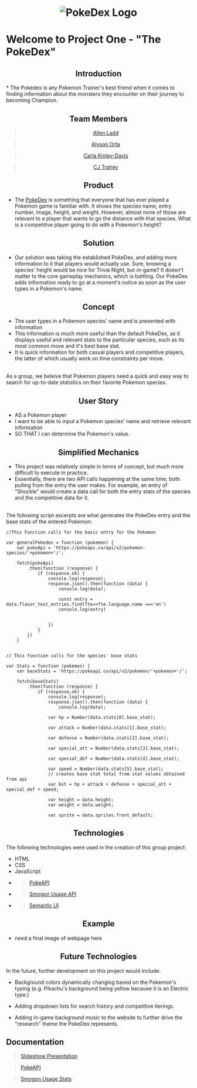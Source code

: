# <center><img src="https://cdn2.bulbagarden.net/upload/4/4b/Pok%C3%A9dex_logo.png" alt="PokeDex Logo" title="PokeDex">

# Welcome to Project One - "The PokeDex"


<center>

## Introduction

</center>
* The Pokedex is any Pokemon Trainer's best friend when it comes to finding information about the monsters they encounter on their journey to becoming Champion. 

<center>

## Team Members

</center>
<center>

> [Allen Ladd](https://github.com/Aladd616)

> [Alyson Orta](https://github.com/alysonorta)

> [Carla Kinley-Davis](https://github.com/ckinleydavis)

> [CJ Trahey](https://github.com/cjtrahey)

</center>
<center>

## Product

</center>

* The [PokeDex](https://www.pokemon.com/us/pokedex/) is something that everyone that has ever played a Pokemon game is familiar with. It shows the species name, entry number, image, height, and weight. However, almost none of those are relevant to a player that wants to go the distance with that species. What is a competitive player going to do with a Pokemon's height?

<center>

## Solution

</center>

* Our solution was taking the established PokeDex, and adding more information to it that players would actually use. Sure, knowing a species' height would be nice for Trivia Night, but in-game? It doesn't matter to the core gameplay mechanics, which is battling. Our PokeDex adds information ready to go at a moment's notice as soon as the user types in a Pokemon's name.

<center>

## Concept

</center>

* The user types in a Pokemon species' name and is presented with information
* This information is much more useful than the default PokeDex, as it displays useful and relevant stats to the particular species, such as its most common move and it's best base stat.
* It is quick information for both casual players and competitive players, the latter of which usually work on time constraints per move.
<p>
<br>
As a group, we beleive that Pokemon players need a quick and easy way to search for up-to-date statistics on their favorite Pokemon species.

<center>

## User Story

</center>

 * AS a Pokemon player
* I want to be able to input a Pokemon species' name and retrieve relevant information
* SO THAT I can determine the Pokemon's value.


<center>

## Simplified Mechanics

</center>

* This project was relatively simple in terms of concept, but much more difficult to execute in practice. 
* Essentially, there are two API calls happening at the same time, both pulling from the entry the user makes. For example, an entry of "Shuckle" would create a data call for both the entry stats of the species and the competitive data for it.
<p>
<br>
The following script excerpts are what generates the PokeDex entry and the base stats of the entered Pokemon:

```
//This Function calls for the basic entry for the Pokemon

var generalPokedex = function (pokemon) {
    var pokeApi = 'https://pokeapi.co/api/v2/pokemon-species/'+pokemon+'/';

    fetch(pokeApi)
        .then(function (response) {
            if (response.ok) {
                console.log(response);
                response.json().then(function (data) {
                    console.log(data);
                    
                    const entry = data.flavor_text_entries.find(fte=>fte.language.name ==='en')
                    console.log(entry)

                    
                })
            }
        })
    }

```

```

// This function calls for the species' base stats

var Stats = function (pokemon) {
    var baseStats = 'https://pokeapi.co/api/v2/pokemon/'+pokemon+'/';

    fetch(baseStats)
        .then(function (response) {
            if (response.ok) {
                console.log(response);
                response.json().then(function (data) {
                    console.log(data);

                var hp = Number(data.stats[0].base_stat);

                var attack = Number(data.stats[1].base_stat);

                var defense = Number(data.stats[2].base_stat);

                var special_att = Number(data.stats[3].base_stat);

                var special_def = Number(data.stats[4].base_stat);

                var speed = Number(data.stats[5].base_stat);
                // creates base stat total from stat values obtained from api
                var bst = hp + attack + defense + special_att + special_def + speed;

                var height = data.height;
                var weight = data.weight;

                var sprite = data.sprites.front_default;
```

<center>

## Technologies

</center>

The following technologies were used in the creation of this group project:
* HTML
* CSS
* JavaScript
* >[PokeAPI](https://pokeapi.co/)
* >[Smogon Usage API](https://smogon-usage-stats.herokuapp.com/)
* >[Semantic UI](https://semantic-ui.com/)

<center>

## Example

</center>

* need a final image of webpage here

<center>

## Future Technologies

</center>

In the future, further development on this project would include:

* Background colors dynamically changing based on the Pokemon's typing (e.g. Pikachu's background being yellow because it is an Electric type.)

* Adding dropdown lists for search history and competitive tierings.

* Adding in-game background music to the website to further drive the "research" theme the PokeDex represents.

## Documentation

> [Slideshow Presentation](https://docs.google.com/presentation/d/1DJauHTWUznmujo3_CKTUlO700YPjpPNrnjOPGYvZL_M/edit?usp=sharing)

> [PokeAPI](https://pokeapi.co/)

> [Smogon Usage Stats](https://smogon-usage-stats.herokuapp.com/)


